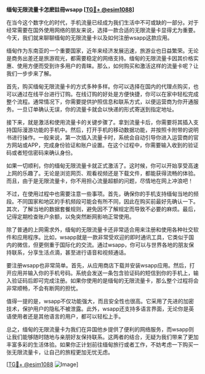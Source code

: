 **缅甸无限流量卡怎麽註冊wsapp [[TG💪+ @esim1088](https://t.me/s/esim1088)]**

在当今这个数字化的时代，手机流量已经成为我们生活中不可或缺的一部分。对于经常需要在国外使用网络的朋友来说，选择一款合适的无限流量卡显得尤为重要。今天，我们就来聊聊缅甸的无限流量卡以及如何注册wsapp这款应用。

缅甸作为东南亚的一个重要国家，近年来经济发展迅速，旅游业也日益繁荣。无论是商务出差还是旅游观光，都需要稳定的网络支持。缅甸的无限流量卡因其价格实惠、使用方便而受到许多用户的青睐。那么，如何购买和激活这样的流量卡呢？让我们一步步来了解。

首先，购买缅甸无限流量卡的方式多种多样。你可以选择在国内的代理点购买，也可以通过在线平台进行订购。在线订购的好处是方便快捷，你可以在家中轻松完成整个流程。通常情况下，你需要提供护照信息和联系方式，以便运营商为你开通服务。一旦订单确认无误，你的流量卡就会以快递的形式寄送到指定地址。

接下来，就是激活和使用流量卡的关键步骤了。拿到流量卡后，你需要将其插入支持国际漫游功能的手机中。然后，打开手机的移动数据功能，并按照卡附带的说明书进行操作。一般来说，第一次插入流量卡时，系统会自动引导你进入运营商的官方网站或APP，完成身份验证和账户设置。在这个过程中，你需要输入收到的验证码或者短信密码来确认身份。

如果一切顺利，你的缅甸无限流量卡就正式激活了。这时候，你可以开始享受高速上网的乐趣了。无论是浏览网页、观看视频还是下载文件，都能获得流畅的体验。而且，由于是无限流量卡，你不用担心流量超额的问题，尽情地在网上冲浪吧！

不过，在使用过程中也需要注意一些事项。首先，确保你的手机支持缅甸当地的频段。不同国家和地区的手机频段可能会有所不同，因此在购买前最好先确认一下。其次，了解当地的数据套餐规则，避免因不了解规定而导致不必要的麻烦。最后，记得定期检查账户余额，以免突然断网影响正常使用。

除了普通的上网需求外，缅甸的无限流量卡还非常适合用来注册和使用各种社交软件和应用程序。比如，wsapp就是一款非常受欢迎的即时通讯工具，它类似于国内的微信，但更侧重于国际化的交流。通过wsapp，你可以与世界各地的朋友保持联系，分享生活点滴，甚至进行语音和视频通话。

要注册wsapp也非常简单。首先，从应用商店下载并安装wsapp应用。然后，打开应用并输入你的手机号码。系统会发送一条包含验证码的短信到你的手机上，输入验证码后即可完成注册。如果你使用的是缅甸的无限流量卡，那么整个过程将会非常顺畅，不会有断网的担忧。

值得一提的是，wsapp不仅功能强大，而且安全性也很高。它采用了先进的加密技术，保护用户的隐私不被泄露。此外，wsapp还支持多语言界面，无论你是英语使用者还是其他语言的用户，都可以轻松上手。

总之，缅甸的无限流量卡为我们在异国他乡提供了便利的网络服务，而wsapp则让我们能够随时随地与亲朋好友保持联系。这两者的结合，无疑为我们带来了更加丰富多彩的生活体验。如果你正计划前往缅甸旅行或者工作，不妨考虑一下购买一张无限流量卡，让自己的旅程更加无忧无虑。

[[TG💪+ @esim1088](https://t.me/s/esim1088) ![Image](https://i.postimg.cc/4NQfJmqS/Snipaste-2025-05-13-00-14-12.png)]